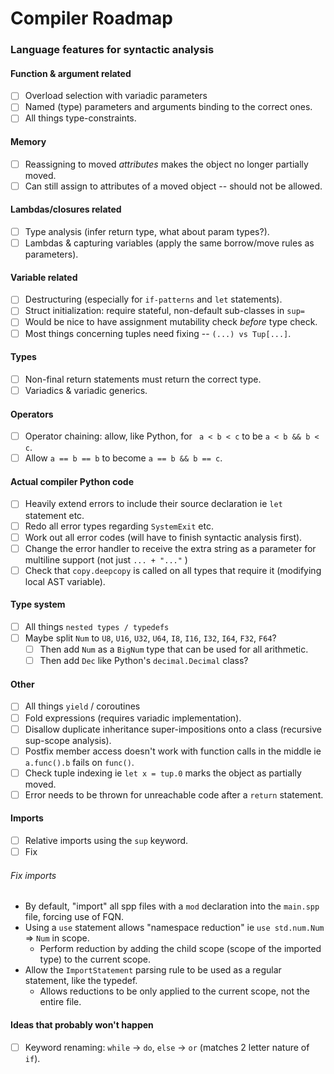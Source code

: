 # Compiler Roadmap
### Language features for syntactic analysis
#### Function & argument related
- [ ] Overload selection with variadic parameters
- [ ] Named (type) parameters and arguments binding to the correct ones.
- [ ] All things type-constraints.

#### Memory
- [ ] Reassigning to moved _attributes_ makes the object no longer partially moved.
- [ ] Can still assign to attributes of a moved object -- should not be allowed.

#### Lambdas/closures related
- [ ] Type analysis (infer return type, what about param types?).
- [ ] Lambdas & capturing variables (apply the same borrow/move rules as parameters).

#### Variable related
- [ ] Destructuring (especially for `if-patterns` and `let` statements).
- [ ] Struct initialization: require stateful, non-default sub-classes in `sup=`
- [ ] Would be nice to have assignment mutability check _before_ type check.
- [ ] Most things concerning tuples need fixing -- `(...) vs Tup[...]`.

#### Types
- [ ] Non-final return statements must return the correct type.
- [ ] Variadics & variadic generics.

#### Operators
- [ ] Operator chaining: allow, like Python, for ` a < b < c` to be `a < b && b < c`.
- [ ] Allow `a == b == b` to become `a == b && b == c`.

#### Actual compiler Python code
- [ ] Heavily extend errors to include their source declaration ie `let` statement etc.
- [ ] Redo all error types regarding `SystemExit` etc.
- [ ] Work out all error codes (will have to finish syntactic analysis first).
- [ ] Change the error handler to receive the extra string as a parameter for multiline support (not just `... + "..."` )
- [ ] Check that `copy.deepcopy` is called on all types that require it (modifying local AST variable).

#### Type system
- [ ] All things `nested types / typedefs`
- [ ] Maybe split `Num` to `U8`, `U16`, `U32`, `U64`, `I8`, `I16`, `I32`, `I64`, `F32`, `F64`?
  - [ ] Then add `Num` as a `BigNum` type that can be used for all arithmetic.
  - [ ] Then add `Dec` like Python's `decimal.Decimal` class?

#### Other
- [ ] All things `yield` / coroutines
- [ ] Fold expressions (requires variadic implementation).
- [ ] Disallow duplicate inheritance super-impositions onto a class (recursive sup-scope analysis).
- [ ] Postfix member access doesn't work with function calls in the middle ie `a.func().b` fails on `func()`.
- [ ] Check tuple indexing ie `let x = tup.0` marks the object as partially moved.
- [ ] Error needs to be thrown for unreachable code after a `return` statement.

#### Imports
- [ ] Relative imports using the `sup` keyword.
- [ ] Fix
###### Fix imports
- By default, "import" all spp files with a `mod` declaration into the `main.spp` file, forcing use of FQN.
- Using a `use` statement allows "namespace reduction" ie `use std.num.Num` => `Num` in scope.
  - Perform reduction by adding the child scope (scope of the imported type) to the current scope.
- Allow the `ImportStatement` parsing rule to be used as a regular statement, like the typedef.
  - Allows reductions to be only applied to the current scope, not the entire file.


#### Ideas that probably won't happen
- [ ] Keyword renaming: `while` -> `do`, `else` -> `or` (matches 2 letter nature of `if`).